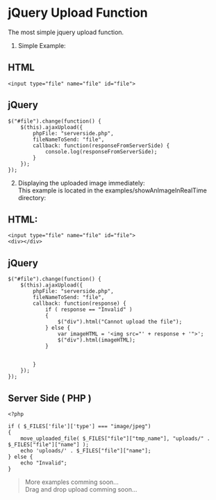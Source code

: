 jQuery Upload Function
======================

The most simple jquery upload function.

1) Simple Example:  

HTML  
----
    <input type="file" name="file" id="file">

jQuery
------

	$("#file").change(function() {
		$(this).ajaxUpload({
			phpFile: "serverside.php",
			fileNameToSend: "file",
			callback: function(responseFromServerSide) {
				console.log(responseFromServerSide);
			}
		});
	});
	
2) Displaying the uploaded image immediately:  
This example is located in the examples/showAnImageInRealTime directory:  

HTML:  
----
    <input type="file" name="file" id="file">
    <div></div>
jQuery
------

	$("#file").change(function() {
		$(this).ajaxUpload({
			phpFile: "serverside.php",
			fileNameToSend: "file",
			callback: function(response) {
				if ( response == "Invalid" )
				{
					$("div").html("Cannot upload the file");
				} else {
					var imageHTML = '<img src="' + response + '">';
					$("div").html(imageHTML);
				}


			}
		});
	});

Server Side ( PHP )
-------------------

    <?php
    
    if ( $_FILES['file']['type'] === "image/jpeg")
    {
    	move_uploaded_file( $_FILES["file"]["tmp_name"], "uploads/" . $_FILES["file"]["name"] );
    	echo 'uploads/' . $_FILES["file"]["name"];
    } else {
    	echo "Invalid";
    }


>More examples comming soon...	
>Drag and drop upload comming soon...
